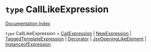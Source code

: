 # `type` CallLikeExpression

[Documentation Index](../README.md)

`type` CallLikeExpression = [CallExpression](../interface.CallExpression/README.md) | [NewExpression](../interface.NewExpression/README.md) | [TaggedTemplateExpression](../interface.TaggedTemplateExpression/README.md) | [Decorator](../interface.Decorator/README.md) | [JsxOpeningLikeElement](../type.JsxOpeningLikeElement/README.md) | [InstanceofExpression](../interface.InstanceofExpression/README.md)